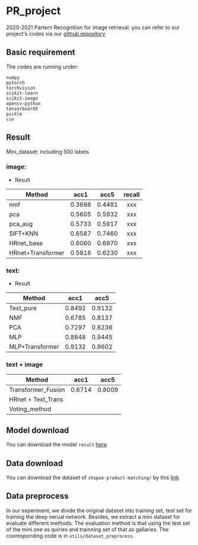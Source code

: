# PR_project
2020-2021 Partern Recognition for image retrieval: you can refer to our project's codes via our [github repository](https://github.com/Yu-Yy/PR_project) 

## Basic requirement
The codes are running under:
```
numpy
pytorch
torchvision
scikit-learn
scikit-image
opencv-python
tensorboardX
pickle
csv
```

## Result
Mini_dataset: including 500 labels

### image:
- Result

| Method     | acc1     | acc5     | recall     |
| ---------- | :-----------:  | :-----------: | :-----------: |
| nmf     | 0.3698    | 0.4481     | xxx |
| pca     | 0.5605     | 0.5932     | xxx |
| pca_aug     | 0.5733     | 0.5917     | xxx |
| SIFT+KNN     | 0.6587    | 0.7460     | xxx |
| HRnet_base     | 0.6060     | 0.6970     | xxx |
| HRnet+Transformer     | 0.5818     | 0.6230     | xxx |


### text:
- Result

| Method     | acc1     | acc5     |
| ---------- | :-----------:  | :-----------: |
| Text_pure     | 0.8492     | 0.9132     |
| NMF     | 0.6785     | 0.8137     |
| PCA     | 0.7297    | 0.8236     |
| MLP     | 0.8848     | 0.9445     |
| MLP+Transformer     | 0.9132    | 0.9602     |

### text + image

| Method     | acc1     | acc5     |
| ---------- | :-----------:  | :-----------: |
| Transformer_Fusion     | 0.6714     | 0.8009     |
| HRnet + Text_Trans     |      |      |
| Voting_method     |      |      |


## Model download
You can download the model `result` [here](https://cloud.tsinghua.edu.cn/d/42a31128af9d401f8aa9/)

## Data download
You can download the dataset of `shopee-product-matching/` by this [link](https://cloud.tsinghua.edu.cn/f/5c7ba8c55e04478d86d9/) 

## Data preprocess
In our experiment, we divide the original dataset into training set, test set for training the deep nerual network. Besides, we 
extract a mini dataset for evaluate different methods. The evaluation method is that using the test set of the mini one as quiries and trainning set of that as gallaries.
The cooresponding code is in `utils/dataset_preprocess`.<br>
